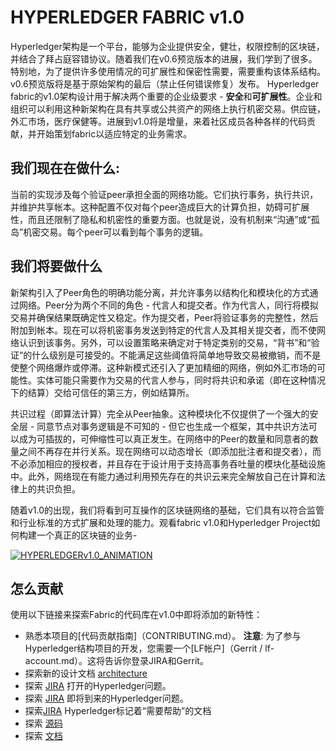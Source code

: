 # HYPERLEDGER FABRIC v1.0

Hyperledger架构是一个平台，能够为企业提供安全，健壮，权限控制的区块链，并结合了拜占庭容错协议。随着我们在v0.6预览版本的进展，我们学到了很多。特别地，为了提供许多使用情况的可扩展性和保密性需要，需要重构该体系结构。 v0.6预览版将是基于原始架构的最后（禁止任何错误修复）发布。
Hyperledger fabric的v1.0架构设计用于解决两个重要的企业级要求 -  **安全**和**可扩展性**。企业和组织可以利用这种新架构在具有共享或公共资产的网络上执行机密交易。供应链，外汇市场，医疗保健等。进展到v1.0将是增量，来着社区成员各种各样的代码贡献，并开始策划fabric以适应特定的业务需求。

## 我们现在在做什么:

当前的实现涉及每个验证peer承担全面的网络功能。它们执行事务，执行共识，并维护共享帐本。这种配置不仅对每个peer造成巨大的计算负担，妨碍可扩展性，而且还限制了隐私和机密性的重要方面。也就是说，没有机制来“沟通”或“孤岛”机密交易。每个peer可以看到每个事务的逻辑。

## 我们将要做什么

新架构引入了Peer角色的明确功能分离，并允许事务以结构化和模块化的方式通过网络。Peer分为两个不同的角色 - 代言人和提交者。作为代言人，同行将模拟交易并确保结果既确定性又稳定。作为提交者，Peer将验证事务的完整性，然后附加到帐本。现在可以将机密事务发送到特定的代言人及其相关提交者，而不使网络认识到该事务。另外，可以设置策略来确定对于特定类别的交易，“背书”和“验证”的什么级别是可接受的。不能满足这些阈值将简单地导致交易被撤销，而不是使整个网络爆炸或停滞。这种新模式还引入了更加精细的网络，例如外汇市场的可能性。实体可能只需要作为交易的代言人参与，同时将共识和承诺（即在这种情况下的结算）交给可信任的第三方，例如结算所。

共识过程（即算法计算）完全从Peer抽象。这种模块化不仅提供了一个强大的安全层 - 同意节点对事务逻辑是不可知的 - 但它也生成一个框架，其中共识方法可以成为可插拔的，可伸缩性可以真正发生。在网络中的Peer的数量和同意者的数量之间不再存在并行关系。现在网络可以动态增长（即添加批注者和提交者），而不必添加相应的授权者，并且存在于设计用于支持高事务吞吐量的模块化基础设施中。此外，网络现在有能力通过利用预先存在的共识云来完全解放自己在计算和法律上的共识负担。

随着v1.0的出现，我们将看到可互操作的区块链网络的基础，它们具有以符合监管和行业标准的方式扩展和处理的能力。观看fabric v1.0和Hyperledger Project如何构建一个真正的区块链的业务-

[![HYPERLEDGERv1.0_ANIMATION](http://img.youtube.com/vi/EKa5Gh9whgU/0.jpg)](http://www.youtube.com/watch?v=EKa5Gh9whgU)

## 怎么贡献

使用以下链接来探索Fabric的代码库在v1.0中即将添加的新特性：
* 熟悉本项目的[代码贡献指南]（CONTRIBUTING.md）。  **注意**: 
为了参与Hyperledger结构项目的开发，您需要一个[LF帐户]（Gerrit / lf-account.md）。这将告诉你登录JIRA和Gerrit。
* 探索新的设计文档 [architecture](https://github.com/hyperledger-archives/fabric/wiki/Next-Consensus-Architecture-Proposal)
* 探索 [JIRA](https://jira.hyperledger.org/projects/FAB/issues/) 打开的Hyperledger问题。
* 探索 [JIRA](https://jira.hyperledger.org/projects/FAB/issues/) 即将到来的Hyperledger问题。
* 探索[JIRA](https://jira.hyperledger.org/issues/?filter=10147) Hyperledger标记着“需要帮助”的文档
* 探索 [源码](https://github.com/hyperledger/fabric)
* 探索 [文档](http://hyperledger-fabric.readthedocs.io/en/latest/)
